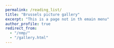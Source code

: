 ```yaml
---
permalink: /reading_list/
title: "Brussels picture gallery"
excerpt: "This is a page not in th emain menu"
author_profile: true
redirect_from: 
  - "/nmp/"
  - "/gallery.html"
---
```

